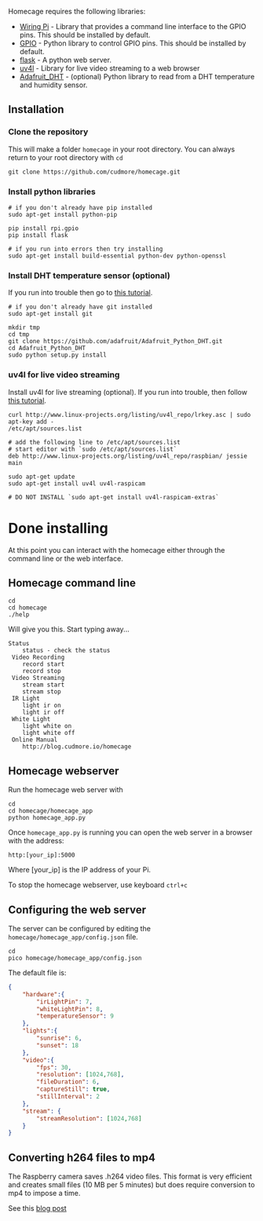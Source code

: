 Homecage requires the following libraries:

- [Wiring Pi][1] - Library that provides a command line interface to the GPIO pins. This should be installed by default.
- [GPIO][3] - Python library to control GPIO pins. This should be installed by default.
- [flask][2] - A python web server.
- [uv4l][5] - Library for live video streaming to a web browser
- [Adafruit_DHT][4] - (optional) Python library to read from a DHT temperature and humidity sensor.

## Installation

### Clone the repository

This will make a folder `homecage` in your root directory. You can always return to your root directory with `cd`

    git clone https://github.com/cudmore/homecage.git

### Install python libraries

	# if you don't already have pip installed
	sudo apt-get install python-pip
	
	pip install rpi.gpio
	pip install flask

	# if you run into errors then try installing
	sudo apt-get install build-essential python-dev python-openssl
		
### Install DHT temperature sensor (optional)

If you run into trouble then go to [this tutorial][7].

    # if you don't already have git installed
    sudo apt-get install git
    
    mkdir tmp
    cd tmp
    git clone https://github.com/adafruit/Adafruit_Python_DHT.git
    cd Adafruit_Python_DHT
    sudo python setup.py install

### uv4l for live video streaming

Install uv4l for live streaming (optional). If you run into trouble, then follow [this tutorial][5].

```
curl http://www.linux-projects.org/listing/uv4l_repo/lrkey.asc | sudo apt-key add -
/etc/apt/sources.list

# add the following line to /etc/apt/sources.list
# start editor with `sudo /etc/apt/sources.list`
deb http://www.linux-projects.org/listing/uv4l_repo/raspbian/ jessie main

sudo apt-get update
sudo apt-get install uv4l uv4l-raspicam

# DO NOT INSTALL `sudo apt-get install uv4l-raspicam-extras`
```

# Done installing

At this point you can interact with the homecage either through the command line or the web interface.

## Homecage command line

```
cd
cd homecage
./help
```

Will give you this. Start typing away...

```
Status
    status - check the status
 Video Recording
    record start
    record stop
 Video Streaming
    stream start
    stream stop
 IR Light
    light ir on
    light ir off
 White Light
    light white on
    light white off
 Online Manual
    http://blog.cudmore.io/homecage
```

## Homecage webserver

Run the homecage web server with

```
cd
cd homecage/homecage_app
python homecage_app.py
```

Once `homecage_app.py` is running you can open the web server in a browser with the address:

    http:[your_ip]:5000
    
Where [your_ip] is the IP address of your Pi.

To stop the homecage webserver, use keyboard `ctrl+c`

## Configuring the web server

The server can be configured by editing the `homecage/homecage_app/config.json` file.

    cd
    pico homecage/homecage_app/config.json 

The default file is:

```json
{
	"hardware":{
		"irLightPin": 7,
		"whiteLightPin": 8,
		"temperatureSensor": 9
	},
	"lights":{
		"sunrise": 6,
		"sunset": 18
	},
	"video":{
		"fps": 30,
		"resolution": [1024,768],
		"fileDuration": 6,
		"captureStill": true,
		"stillInterval": 2
	},
	"stream": {
		"streamResolution": [1024,768]
	}
}
```

## Converting h264 files to mp4

The Raspberry camera saves .h264 video files. This format is very efficient and creates  small files (10 MB per 5 minutes) but does require conversion to mp4 to impose a time.

See this [blog post][6]

[1]: http://wiringpi.com/
[2]: http://flask.pocoo.org/
[3]: https://sourceforge.net/projects/raspberry-gpio-python/
[4]: https://github.com/adafruit/Adafruit_Python_DHT
[5]: https://www.linux-projects.org/uv4l/installation/
[6]: http://blog.cudmore.io/post/2017/11/01/libav-for-ffmpeg/
[7]: https://learn.adafruit.com/dht-humidity-sensing-on-raspberry-pi-with-gdocs-logging/software-install-updated
